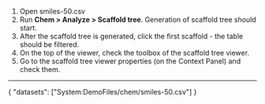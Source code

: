 1. Open smiles-50.csv
2. Run **Chem > Analyze > Scaffold tree**. Generation of scaffold tree should start.
3. After the scaffold tree is generated, click the first scaffold - the table should be filtered.
4. On the top of the viewer, check the toolbox of the scaffold tree viewer.
5. Go to the scaffold tree viewer properties (on the Context Panel) and check them.

---
{
  "datasets": ["System:DemoFiles/chem/smiles-50.csv"]
}